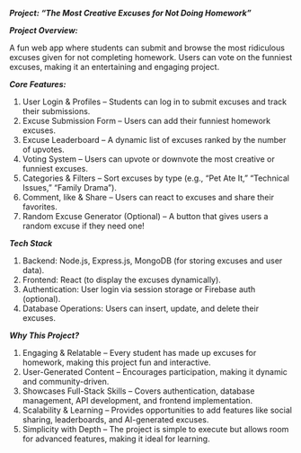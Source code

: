 ***Project: “The Most Creative Excuses for Not Doing Homework”***

***Project Overview:***

A fun web app where students can submit and browse the most ridiculous excuses given for not completing homework. Users can vote on the funniest excuses, making it an entertaining and engaging project.

***Core Features:***

1.	User Login & Profiles – Students can log in to submit excuses and track their submissions.
2.	Excuse Submission Form – Users can add their funniest homework excuses.
3.	Excuse Leaderboard – A dynamic list of excuses ranked by the number of upvotes.
4.	Voting System – Users can upvote or downvote the most creative or funniest excuses.
5.	Categories & Filters – Sort excuses by type (e.g., “Pet Ate It,” “Technical Issues,” “Family Drama”).
6.	Comment, like & Share – Users can react to excuses and share their favorites.
7.	Random Excuse Generator (Optional) – A button that gives users a random excuse if they need one!

***Tech Stack***

1.	Backend: Node.js, Express.js, MongoDB (for storing excuses and user data).
2.	Frontend: React (to display the excuses dynamically).
3.	Authentication: User login via session storage or Firebase auth (optional).
4.	Database Operations: Users can insert, update, and delete their excuses.

***Why This Project?***

1.	Engaging & Relatable – Every student has made up excuses for homework, making this project fun and interactive.
2.	User-Generated Content – Encourages participation, making it dynamic and community-driven.
3.	Showcases Full-Stack Skills – Covers authentication, database management, API development, and frontend implementation.
4.	Scalability & Learning – Provides opportunities to add features like social sharing, leaderboards, and AI-generated excuses.
5.	Simplicity with Depth – The project is simple to execute but allows room for advanced features, making it ideal for learning.